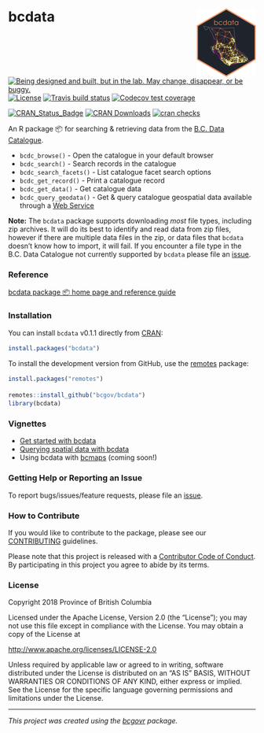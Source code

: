 
<!--
Copyright 2018 Province of British Columbia

Licensed under the Apache License, Version 2.0 (the "License");
you may not use this file except in compliance with the License.
You may obtain a copy of the License at

http://www.apache.org/licenses/LICENSE-2.0

Unless required by applicable law or agreed to in writing, software distributed under the License is distributed on an "AS IS" BASIS,
WITHOUT WARRANTIES OR CONDITIONS OF ANY KIND, either express or implied.
See the License for the specific language governing permissions and limitations under the License.
-->

# bcdata <a href='https://bcgov.github.io/bcdata'><img src='man/figures/logo.png' align="right" height="139" /></a>

<!-- badges: start -->

<a id="devex-badge" rel="Exploration" href="https://github.com/BCDevExchange/assets/blob/master/README.md"><img alt="Being designed and built, but in the lab. May change, disappear, or be buggy." style="border-width:0" src="https://assets.bcdevexchange.org/images/badges/exploration.svg" title="Being designed and built, but in the lab. May change, disappear, or be buggy." /></a>
[![License](https://img.shields.io/badge/License-Apache%202.0-blue.svg)](https://opensource.org/licenses/Apache-2.0)
[![Travis build
status](https://travis-ci.org/bcgov/bcdata.svg?branch=master)](https://travis-ci.org/bcgov/bcdata)
[![Codecov test
coverage](https://codecov.io/gh/bcgov/bcdata/branch/master/graph/badge.svg)](https://codecov.io/gh/bcgov/bcdata?branch=master)

[![CRAN\_Status\_Badge](https://www.r-pkg.org/badges/version/bcdata)](https://cran.r-project.org/package=bcdata)
[![CRAN
Downloads](https://cranlogs.r-pkg.org/badges/bcdata?color=brightgreen)](https://CRAN.R-project.org/package=bcdata)
[![cran
checks](https://cranchecks.info/badges/worst/bcdata)](https://cran.rstudio.com/web/checks/check_results_bcdata.html)
<!-- badges: end -->

An R package 📦 for searching & retrieving data from the [B.C. Data
Catalogue](https://catalogue.data.gov.bc.ca).

  - `bcdc_browse()` - Open the catalogue in your default browser
  - `bcdc_search()` - Search records in the catalogue
  - `bcdc_search_facets()` - List catalogue facet search options
  - `bcdc_get_record()` - Print a catalogue record
  - `bcdc_get_data()` - Get catalogue data
  - `bcdc_query_geodata()` - Get & query catalogue geospatial data
    available through a [Web
    Service](https://www2.gov.bc.ca/gov/content?id=95D78D544B244F34B89223EF069DF74E)

**Note:** The `bcdata` package supports downloading *most* file types,
including zip archives. It will do its best to identify and read data
from zip files, however if there are multiple data files in the zip, or
data files that `bcdata` doesn’t know how to import, it will fail. If
you encounter a file type in the B.C. Data Catalogue not currently
supported by `bcdata` please file an
[issue](https://github.com/bcgov/bcdata/issues/).

### Reference

[bcdata package 📦 home page and reference
guide](https://bcgov.github.io/bcdata/)

### Installation

You can install `bcdata` v0.1.1 directly from
[CRAN](https://cran.r-project.org/package=bcdata):

``` r
install.packages("bcdata")
```

To install the development version from GitHub, use the
[remotes](https://cran.r-project.org/package=remotes) package:

``` r
install.packages("remotes")

remotes::install_github("bcgov/bcdata")
library(bcdata)
```

### Vignettes

  - [Get started with
    bcdata](https://bcgov.github.io/bcdata/articles/bcdata.html)
  - [Querying spatial data with
    bcdata](https://bcgov.github.io/bcdata/articles/efficiently-query-spatial-data-in-the-bc-data-catalogue.html)
  - Using bcdata with [bcmaps](https://github.com/bcgov/bcmaps) (coming
    soon\!)

### Getting Help or Reporting an Issue

To report bugs/issues/feature requests, please file an
[issue](https://github.com/bcgov/bcdata/issues/).

### How to Contribute

If you would like to contribute to the package, please see our
[CONTRIBUTING](https://github.com/bcgov/bcdata/blob/master/CONTRIBUTING.md)
guidelines.

Please note that this project is released with a [Contributor Code of
Conduct](https://github.com/bcgov/bcdata/blob/master/CODE_OF_CONDUCT.md).
By participating in this project you agree to abide by its terms.

### License

Copyright 2018 Province of British Columbia

Licensed under the Apache License, Version 2.0 (the “License”); you may
not use this file except in compliance with the License. You may obtain
a copy of the License at

<http://www.apache.org/licenses/LICENSE-2.0>

Unless required by applicable law or agreed to in writing, software
distributed under the License is distributed on an “AS IS” BASIS,
WITHOUT WARRANTIES OR CONDITIONS OF ANY KIND, either express or implied.
See the License for the specific language governing permissions and
limitations under the License.

-----

*This project was created using the
[bcgovr](https://github.com/bcgov/bcgovr) package.*

